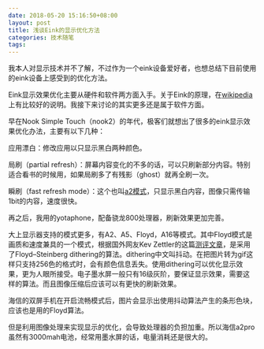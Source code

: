 ```yaml
---
date: 2018-05-20 15:16:50+08:00
layout: post
title: 浅谈Eink的显示优化方法
categories: 技术随笔
tags: 
---
```


我本人对显示技术并不了解，不过作为一个eink设备爱好者，也想总结下目前使用的eink设备上感受到的优化方法。

Eink显示效果优化主要从硬件和软件两方面入手。关于Eink的原理，在[wikipedia](https://en.wikipedia.org/wiki/Electronic_paper)上有比较好的说明。我接下来讨论的其实更多还是属于软件方面。


早在Nook Simple Touch（nook2）的年代，极客们就想出了很多的eink显示效果优化办法，主要有以下几种：

应用漂白：修改应用以只显示黑白两种颜色。

局刷（partial refresh）：屏幕内容变化的不多的话，可以只刷新部分内容。特别适合看书的时候用，如果局刷多了有残影（ghost）就再全刷一次。

瞬刷（fast refresh mode）：这个也叫[a2模式](https://forum.xda-developers.com/showthread.php?p=22800284#post22800284)，只显示黑白内容，图像只需传输1bit的内容，速度很快。

再之后，我用的yotaphone，配备骁龙800处理器，刷新效果更加完善。

大上显示器支持的模式更多，有A2、A5、Floyd，A16等模式。其中Floyd模式是画质和速度兼具的一个模式，根据国外网友Kev Zettler的这篇[测评文章](https://kevzettler.com/2018/01/12/dasung-paperlike-pro-review)，是采用了Floyd–Steinberg dithering的算法。dithering中文叫抖动。在把图片转为gif这样只支持256色的格式时，会有颜色信息丢失。使用dithering可以优化显示效果，更为人眼所接受。电子墨水屏一般只有16级灰阶，要保证显示效果，需要这样的算法。而且图像压缩后应该可以有更快的刷新效果。

海信的双屏手机在开启流畅模式后，图片会显示出使用抖动算法产生的条形色块，应该也是用的Floyd算法。

但是利用图像处理来实现显示的优化，会导致处理器的负担加重。所以海信a2pro虽然有3000mah电池，经常用墨水屏的话，电量消耗还是很大的。




